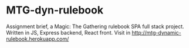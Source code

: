 # MTG-dyn-rulebook
Assignment brief, a Magic: The Gathering rulebook SPA full stack project.
Written in JS, Express backend, React front.
Visit in http://mtg-dynamic-rulebook.herokuapp.com/

